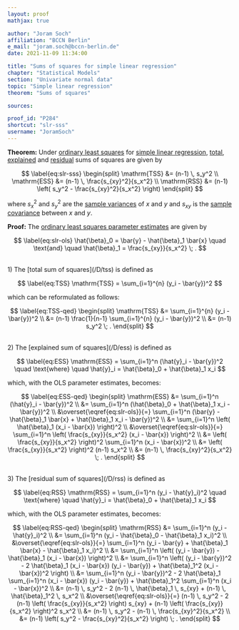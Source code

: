 ```yaml
---
layout: proof
mathjax: true

author: "Joram Soch"
affiliation: "BCCN Berlin"
e_mail: "joram.soch@bccn-berlin.de"
date: 2021-11-09 11:34:00

title: "Sums of squares for simple linear regression"
chapter: "Statistical Models"
section: "Univariate normal data"
topic: "Simple linear regression"
theorem: "Sums of squares"

sources:

proof_id: "P284"
shortcut: "slr-sss"
username: "JoramSoch"
---
```



**Theorem:** Under [ordinary least squares](/P/slr-ols) for [simple linear regression](/D/slr), [total](/D/tss), [explained](/D/ess) and [residual](/D/rss) sums of squares are given by

$$ \label{eq:slr-sss}
\begin{split}
\mathrm{TSS} &= (n-1) \, s_y^2 \\
\mathrm{ESS} &= (n-1) \, \frac{s_{xy}^2}{s_x^2} \\
\mathrm{RSS} &= (n-1) \left( s_y^2 - \frac{s_{xy}^2}{s_x^2} \right)
\end{split}
$$

where $s_x^2$ and $s_y^2$ are the [sample variances](/D/var-samp) of $x$ and $y$ and $s_{xy}$ is the [sample covariance](/D/cov-samp) between $x$ and $y$.


**Proof:** The [ordinary least squares parameter estimates](/P/slr-ols) are given by

$$ \label{eq:slr-ols}
\hat{\beta}_0 = \bar{y} - \hat{\beta}_1 \bar{x} \quad \text{and} \quad \hat{\beta}_1 = \frac{s_{xy}}{s_x^2} \; .
$$

<br>
1) The [total sum of squares](/D/tss) is defined as

$$ \label{eq:TSS}
\mathrm{TSS} = \sum_{i=1}^{n} (y_i - \bar{y})^2
$$

which can be reformulated as follows:

$$ \label{eq:TSS-qed}
\begin{split}
\mathrm{TSS} &= \sum_{i=1}^{n} (y_i - \bar{y})^2 \\
&= (n-1) \frac{1}{n-1} \sum_{i=1}^{n} (y_i - \bar{y})^2 \\
&= (n-1) s_y^2 \; .
\end{split}
$$

<br>
2) The [explained sum of squares](/D/ess) is defined as

$$ \label{eq:ESS}
\mathrm{ESS} = \sum_{i=1}^n (\hat{y}_i - \bar{y})^2 \quad \text{where} \quad \hat{y}_i = \hat{\beta}_0 + \hat{\beta}_1 x_i
$$

which, with the OLS parameter estimates, becomes:

$$ \label{eq:ESS-qed}
\begin{split}
\mathrm{ESS} &= \sum_{i=1}^n (\hat{y}_i - \bar{y})^2 \\
&= \sum_{i=1}^n (\hat{\beta}_0 + \hat{\beta}_1 x_i - \bar{y})^2 \\
&\overset{\eqref{eq:slr-ols}}{=} \sum_{i=1}^n (\bar{y} - \hat{\beta}_1 \bar{x} + \hat{\beta}_1 x_i - \bar{y})^2 \\
&= \sum_{i=1}^n \left( \hat{\beta}_1 (x_i - \bar{x}) \right)^2 \\
&\overset{\eqref{eq:slr-ols}}{=} \sum_{i=1}^n \left( \frac{s_{xy}}{s_x^2} (x_i - \bar{x}) \right)^2 \\
&= \left( \frac{s_{xy}}{s_x^2} \right)^2 \sum_{i=1}^n (x_i - \bar{x})^2 \\
&= \left( \frac{s_{xy}}{s_x^2} \right)^2 (n-1) s_x^2 \\
&= (n-1) \, \frac{s_{xy}^2}{s_x^2} \; .
\end{split}
$$

<br>
3) The [residual sum of squares](/D/rss) is defined as

$$ \label{eq:RSS}
\mathrm{RSS} = \sum_{i=1}^n (y_i - \hat{y}_i)^2 \quad \text{where} \quad \hat{y}_i = \hat{\beta}_0 + \hat{\beta}_1 x_i
$$

which, with the OLS parameter estimates, becomes:

$$ \label{eq:RSS-qed}
\begin{split}
\mathrm{RSS} &= \sum_{i=1}^n (y_i - \hat{y}_i)^2 \\
&= \sum_{i=1}^n (y_i - \hat{\beta}_0 - \hat{\beta}_1 x_i)^2 \\
&\overset{\eqref{eq:slr-ols}}{=} \sum_{i=1}^n (y_i - \bar{y} + \hat{\beta}_1 \bar{x} - \hat{\beta}_1 x_i)^2 \\
&= \sum_{i=1}^n \left( (y_i - \bar{y}) - \hat{\beta}_1 (x_i - \bar{x}) \right)^2 \\
&= \sum_{i=1}^n \left( (y_i - \bar{y})^2 - 2 \hat{\beta}_1 (x_i - \bar{x}) (y_i - \bar{y}) + \hat{\beta}_1^2 (x_i - \bar{x})^2 \right) \\
&= \sum_{i=1}^n (y_i - \bar{y})^2 - 2 \hat{\beta}_1 \sum_{i=1}^n (x_i - \bar{x}) (y_i - \bar{y}) + \hat{\beta}_1^2 \sum_{i=1}^n (x_i - \bar{x})^2 \\
&= (n-1) \, s_y^2 - 2 (n-1) \, \hat{\beta}_1 \, s_{xy} + (n-1) \, \hat{\beta}_1^2 \, s_x^2 \\
&\overset{\eqref{eq:slr-ols}}{=} (n-1) \, s_y^2 - 2 (n-1) \left( \frac{s_{xy}}{s_x^2} \right) s_{xy} + (n-1) \left( \frac{s_{xy}}{s_x^2} \right)^2 s_x^2 \\
&= (n-1) \, s_y^2 - (n-1) \, \frac{s_{xy}^2}{s_x^2} \\
&= (n-1) \left( s_y^2 - \frac{s_{xy}^2}{s_x^2} \right) \; .
\end{split}
$$